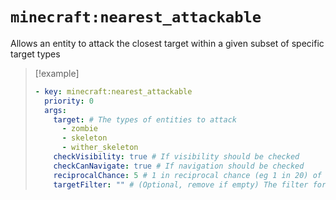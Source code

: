 # `minecraft:nearest_attackable`

Allows an entity to attack the closest target within a given subset of specific target types

> [!example]
> ```yaml
> - key: minecraft:nearest_attackable
>   priority: 0
>   args:
>     target: # The types of entities to attack
>       - zombie
>       - skeleton
>       - wither_skeleton
>     checkVisibility: true # If visibility should be checked
>     checkCanNavigate: true # If navigation should be checked
>     reciprocalChance: 5 # 1 in reciprocal chance (eg 1 in 20) of not activating on any given tick
>     targetFilter: "" # (Optional, remove if empty) The filter for targets to match (entity lookup string)
> ```
